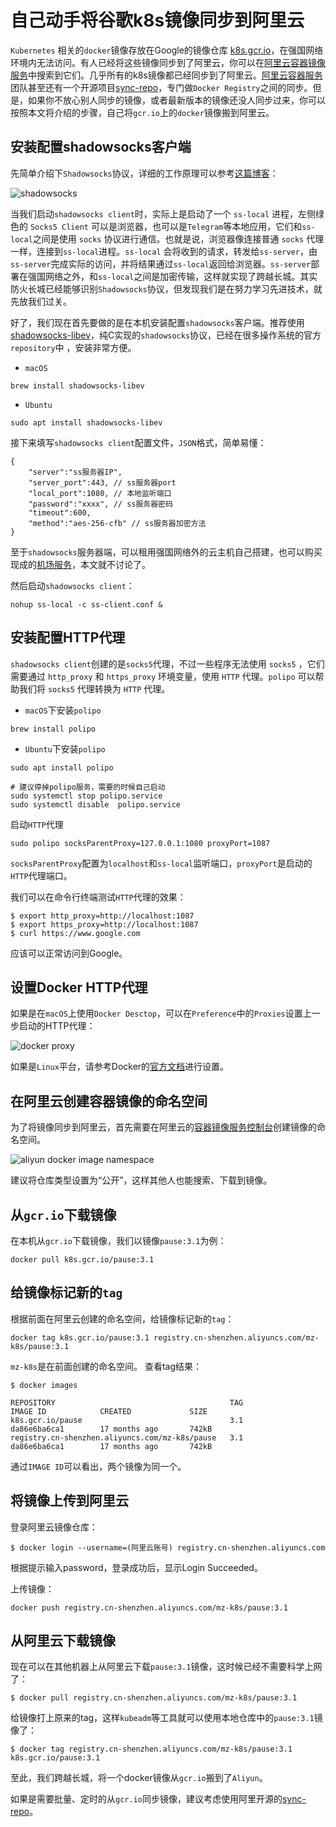 
# 自己动手将谷歌k8s镜像同步到阿里云

`Kubernetes` 相关的`docker`镜像存放在Google的镜像仓库 [k8s.gcr.io](https://cloud.google.com/container-registry/)，在强国网络环境内无法访问。有人已经将这些镜像同步到了阿里云，你可以在[阿里云容器镜像服务](https://cr.console.aliyun.com/cn-shenzhen/instances/images)中搜索到它们。几乎所有的k8s镜像都已经同步到了阿里云。[阿里云容器服务](https://www.aliyun.com/product/containerservice)团队甚至还有一个开源项目[sync-repo](https://github.com/AliyunContainerService/sync-repo)，专门做`Docker Registry`之间的同步。但是，如果你不放心别人同步的镜像，或者最新版本的镜像还没人同步过来，你可以按照本文将介绍的步骤，自己将`gcr.io`上的`docker`镜像搬到阿里云。

## 安装配置shadowsocks客户端

先简单介绍下`Shadowsocks`协议，详细的工作原理可以参考[这篇博客](https://www.desgard.com/Shadowsocks-1/)：

![shadowsocks](../../media/aliyun/patriotic-networ-2.png)

当我们启动`shadowsocks client`时，实际上是启动了一个 `ss-local` 进程，左侧绿色的 `Socks5 Client` 可以是浏览器，也可以是`Telegram`等本地应用，它们和`ss-local`之间是使用 `socks` 协议进行通信。也就是说，浏览器像连接普通 `socks` 代理一样，连接到`ss-local`进程。`ss-local` 会将收到的请求，转发给`ss-server`，由`ss-server`完成实际的访问，并将结果通过`ss-local`返回给浏览器。`ss-server`部署在强国网络之外，和`ss-local`之间是加密传输，这样就实现了跨越长城。其实防火长城已经能够识别`Shadowsocks`协议，但发现我们是在努力学习先进技术，就先放我们过关。

好了，我们现在首先要做的是在本机安装配置`shadowsocks`客户端。推荐使用[shadowsocks-libev](https://github.com/shadowsocks/shadowsocks-libev)，纯C实现的`shadowsocks`协议，已经在很多操作系统的官方`repository`中 ，安装非常方便。

* `macOS`

```
brew install shadowsocks-libev
```

* `Ubuntu`

```
sudo apt install shadowsocks-libev
```

接下来填写`shadowsocks client`配置文件，`JSON`格式，简单易懂：

```
{
    "server":"ss服务器IP",
    "server_port":443, // ss服务器port
    "local_port":1080, // 本地监听端口
    "password":"xxxx", // ss服务器密码
    "timeout":600,
    "method":"aes-256-cfb" // ss服务器加密方法
}
```
至于`shadowsocks`服务器端，可以租用强国网络外的云主机自己搭建，也可以购买现成的[机场服务](https://www.emptyus.com/aff.php?uid=16723)，本文就不讨论了。

然后启动`shadowsocks client`：

```
nohup ss-local -c ss-client.conf &
```


## 安装配置HTTP代理

`shadowsocks client`创建的是`socks5`代理，不过一些程序无法使用 `socks5` ，它们需要通过 `http_proxy` 和 `https_proxy` 环境变量，使用 `HTTP` 代理。`polipo` 可以帮助我们将 `socks5` 代理转换为 `HTTP` 代理。

* `macOS`下安装`polipo`

```
brew install polipo
```

* `Ubuntu`下安装`polipo`

```
sudo apt install polipo

# 建议停掉polipo服务，需要的时候自己启动
sudo systemctl stop polipo.service
sudo systemctl disable  polipo.service
```

启动`HTTP`代理

```
sudo polipo socksParentProxy=127.0.0.1:1080 proxyPort=1087
```

`socksParentProxy`配置为`localhost`和`ss-local`监听端口，`proxyPort`是启动的`HTTP`代理端口。

我们可以在命令行终端测试`HTTP`代理的效果：

```
$ export http_proxy=http://localhost:1087
$ export https_proxy=http://localhost:1087
$ curl https://www.google.com
```

应该可以正常访问到Google。

## 设置Docker HTTP代理

如果是在`macOS`上使用`Docker Desctop`，可以在`Preference`中的`Proxies`设置上一步启动的HTTP代理：

![docker proxy](../../media/aliyun/docker-proxy.png)

如果是`Linux`平台，请参考Docker的[官方文档](https://docs.docker.com/config/daemon/systemd/#httphttps-proxy)进行设置。

## 在阿里云创建容器镜像的命名空间

为了将镜像同步到阿里云，首先需要在阿里云的[容器镜像服务控制台](https://cr.console.aliyun.com/cn-shenzhen/instances/namespaces)创建镜像的命名空间。

![aliyun docker image namespace](../../media/aliyun/aliyun-docker-image-namespace.png)

建议将仓库类型设置为“公开”，这样其他人也能搜索、下载到镜像。

## 从`gcr.io`下载镜像

在本机从`gcr.io`下载镜像，我们以镜像`pause:3.1`为例：

```
docker pull k8s.gcr.io/pause:3.1
```

## 给镜像标记新的`tag`

根据前面在阿里云创建的命名空间，给镜像标记新的`tag`：

```
docker tag k8s.gcr.io/pause:3.1 registry.cn-shenzhen.aliyuncs.com/mz-k8s/pause:3.1
```

`mz-k8s`是在前面创建的命名空间。 查看tag结果：

```
$ docker images

REPOSITORY                                       TAG                 IMAGE ID            CREATED             SIZE
k8s.gcr.io/pause                                 3.1                 da86e6ba6ca1        17 months ago       742kB
registry.cn-shenzhen.aliyuncs.com/mz-k8s/pause   3.1                 da86e6ba6ca1        17 months ago       742kB
```

通过`IMAGE ID`可以看出，两个镜像为同一个。

## 将镜像上传到阿里云

登录阿里云镜像仓库：

```
$ docker login --username=(阿里云账号) registry.cn-shenzhen.aliyuncs.com
```

根据提示输入password，登录成功后，显示Login Succeeded。

上传镜像：

```
docker push registry.cn-shenzhen.aliyuncs.com/mz-k8s/pause:3.1
```

## 从阿里云下载镜像

现在可以在其他机器上从阿里云下载`pause:3.1`镜像，这时候已经不需要科学上网了：

```
$ docker pull registry.cn-shenzhen.aliyuncs.com/mz-k8s/pause:3.1
```

给镜像打上原来的tag，这样`kubeadm`等工具就可以使用本地仓库中的`pause:3.1`镜像了：

```
$ docker tag registry.cn-shenzhen.aliyuncs.com/mz-k8s/pause:3.1 k8s.gcr.io/pause:3.1
```

至此，我们跨越长城，将一个docker镜像从`gcr.io`搬到了`Aliyun`。

如果是需要批量、定时的从`gcr.io`同步镜像，建议考虑使用阿里开源的[sync-repo](https://github.com/AliyunContainerService/sync-repo)。